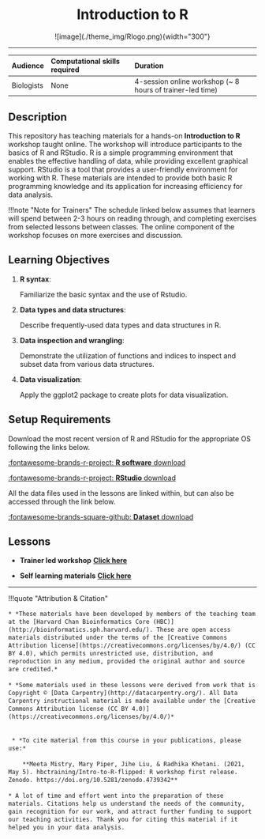 


</center>
<style>h1 {text-align: center;}</style>
<h1><b>Introduction to R</b></h1>
</center>



<center>
![image](./theme_img/Rlogo.png){width="300"}
</center>


***

| Audience | Computational skills required | Duration |
:----------|:-------------|:----------|
| Biologists | None | 4-session online workshop (~ 8 hours of trainer-led time)|


## **Description**
This repository has teaching materials for a hands-on **Introduction to R** workshop taught online. The workshop will introduce participants to the basics of R and RStudio. R is a simple programming environment that enables the effective handling of data, while providing excellent graphical support. RStudio is a tool that provides a user-friendly environment for working with R. These materials are intended to provide both basic R programming knowledge and its application for increasing efficiency for data analysis. 


!!!note "Note for Trainers"
    The schedule linked below assumes that learners will spend between 2-3 hours on reading through, and completing exercises from selected lessons between classes. The online component of the workshop focuses on more exercises and discussion.

## **Learning Objectives**

1. **R syntax**: 

    Familiarize the basic syntax and the use of Rstudio.

2. **Data types and data structures**: 

    Describe frequently-used data types and data structures in R.

3. **Data inspection and wrangling**: 

    Demonstrate the utilization of functions and indices to inspect and subset data from various data structures.

4. **Data visualization**:

    Apply the ggplot2 package to create plots for data visualization.

## **Setup Requirements**

Download the most recent version of R and RStudio for the appropriate OS following the links below. 

<div class="grid cards" markdown>

[:fontawesome-brands-r-project: __R software__ download](https://cran.r-project.org/)

[:fontawesome-brands-r-project: __RStudio__ download](https://posit.co/download/rstudio-desktop/#download)



</div>

All the data files used in the lessons are linked within, but can also be accessed through the link below.

<div class="grid cards" markdown>

[:fontawesome-brands-square-github: __Dataset__ download](https://github.com/hbctraining/Intro-to-R-mkdocs/tree/main/docs/data)

</div>

## **Lessons**


<div class="grid cards" markdown>

- __Trainer led workshop__ [__Click here__](./Workshop_Schedule.md)


- __Self learning materials__ [__Click here__](https://hbctraining.github.io/Intro-to-R-flipped/schedules/links-to-lessons.html)


</div>







* * * 


!!!quote "Attribution & Citation"    

    * *These materials have been developed by members of the teaching team at the [Harvard Chan Bioinformatics Core (HBC)](http://bioinformatics.sph.harvard.edu/). These are open access materials distributed under the terms of the [Creative Commons Attribution license](https://creativecommons.org/licenses/by/4.0/) (CC BY 4.0), which permits unrestricted use, distribution, and reproduction in any medium, provided the original author and source are credited.*

    * *Some materials used in these lessons were derived from work that is Copyright © [Data Carpentry](http://datacarpentry.org/). All Data Carpentry instructional material is made available under the [Creative Commons Attribution license (CC BY 4.0)](https://creativecommons.org/licenses/by/4.0/)*


     * *To cite material from this course in your publications, please use:*

        **Meeta Mistry, Mary Piper, Jihe Liu, & Radhika Khetani. (2021, May 5). hbctraining/Intro-to-R-flipped: R workshop first release. Zenodo. https://doi.org/10.5281/zenodo.4739342**

    * A lot of time and effort went into the preparation of these materials. Citations help us understand the needs of the community, gain recognition for our work, and attract further funding to support our teaching activities. Thank you for citing this material if it helped you in your data analysis.

